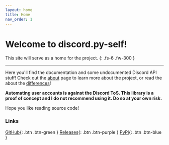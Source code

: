 ```yaml
---
layout: home
title: Home
nav_order: 1
---
```


# Welcome to discord.py-self!
This site will serve as a home for the project.
{: .fs-6 .fw-300 }

---

Here you'll find the documentation and some undocumented Discord API stuff!
Check out the [about](about.html) page to learn more about the project, or read the about the [differences](changes/)!

**Automating user accounts is against the Discord ToS. This library is a proof of concept and I do not recommend using it. Do so at your own risk.**

Hope you like reading source code!


### Links
[GitHub](//github.com/dolfies/discord.py-self){: .btn .btn-green }
[Releases](//github.com/dolfies/discord.py-self/releases){: .btn .btn-purple }
[PyPi](//pypi.org/project/discord.py-self){: .btn .btn-blue }
